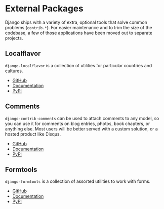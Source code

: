 # External Packages

Django ships with a variety of extra, optional tools that solve common problems (`contrib.*`). For easier maintenance and to trim the size of the codebase, a few of those applications have been moved out to separate projects.

## Localflavor

`django-localflavor` is a collection of utilities for particular countries and cultures.

- [GitHub](https://github.com/django/django-localflavor)
- [Documentation](https://django-localflavor.readthedocs.io/)
- [PyPI](https://pypi.org/project/django-localflavor/)

## Comments

`django-contrib-comments` can be used to attach comments to any model, so you can use it for comments on blog entries, photos, book chapters, or anything else. Most users will be better served with a custom solution, or a hosted product like Disqus.

- [GitHub](https://github.com/django/django-contrib-comments)
- [Documentation](https://django-contrib-comments.readthedocs.io/)
- [PyPI](https://pypi.org/project/django-contrib-comments/)

## Formtools

`django-formtools` is a collection of assorted utilities to work with forms.

- [GitHub](https://github.com/jazzband/django-formtools/)
- [Documentation](https://django-formtools.readthedocs.io/)
- [PyPI](https://pypi.org/project/django-formtools/)
